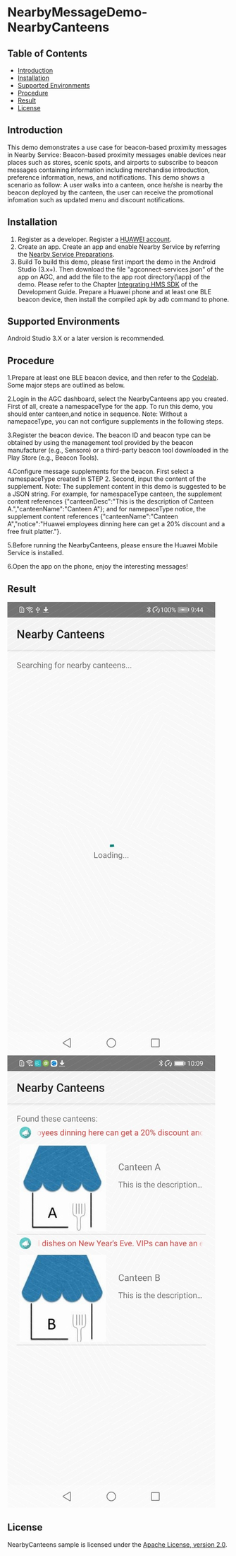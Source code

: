 # NearbyMessageDemo-NearbyCanteens
## Table of Contents
 * [Introduction](#introduction)
 * [Installation](#installation)
 * [Supported Environments](#supported-environments)
 * [Procedure](#procedure)
 * [Result](#result)
 * [License](#license)

## Introduction
This demo demonstrates a use case for beacon-based proximity messages in Nearby Service:
Beacon-based proximity messages enable devices near places such as stores, scenic spots, and airports to subscribe to beacon messages containing information including merchandise introduction, preference information, news, and notifications. This demo shows a scenario as follow: A user walks into a canteen, once he/she is nearby the beacon deployed by the canteen, the user can receive the promotional infomation such as updated menu and discount notifications.

## Installation
1. Register as a developer.
Register a [HUAWEI account](https://developer.huawei.com/consumer/en/).
2. Create an app.
Create an app and enable Nearby Service by referring the [Nearby Service Preparations](https://developer.huawei.com/consumer/en/doc/development/HMS-Guides/nearby-service-preparation).
3. Build
To build this demo, please first import the demo in the Android Studio (3.x+). Then download the file "agconnect-services.json" of the app on AGC, and add the file to the app root directory(\app) of the demo. Please refer to the Chapter [Integrating HMS SDK](https://developer.huawei.com/consumer/en/doc/development/HMS-Guides/nearby-service-integratesdk) of the Development Guide.
Prepare a Huawei phone and at least one BLE beacon device, then install the compiled apk by adb command to phone.

## Supported Environments
Android Studio 3.X or a later version is recommended.

## Procedure
1.Prepare at least one BLE beacon device, and then refer to the [Codelab](https://developer.huawei.com/consumer/en/codelab/HUAWEINearbyMessageKit/index.html). Some major steps are outlined as below.

2.Login in the AGC dashboard, select the NearbyCanteens app you created. First of all, create a namespaceType for the app. To run this demo, you should enter canteen,and notice in sequence.
Note: Without a namepaceType, you can not configure supplements in the following steps.

3.Register the beacon device. The beacon ID and beacon type can be obtained by using the management tool provided by the beacon manufacturer (e.g., Sensoro) or a third-party beacon tool downloaded in the Play Store (e.g., Beacon Tools).

4.Configure message supplements for the beacon.
First select a namespaceType created in STEP 2. Second, input the content of the supplement.
Note: The supplement content in this demo is suggested to be a JSON string.
For example, for namespaceType canteen, the supplement content references {"canteenDesc":"This is the description of Canteen A.","canteenName":"Canteen A"}; and for namepaceType notice, the supplement content references {"canteenName":"Canteen A","notice":"Huawei employees dinning here can get a 20% discount and a free fruit platter."}.

5.Before running the NearbyCanteens, please ensure the Huawei Mobile Service is installed.

6.Open the app on the phone, enjoy the interesting messages!

## Result
<img src="Result_1.jpg">
<img src="Result_2.jpg">

## License
 NearbyCanteens sample is licensed under the [Apache License, version 2.0](http://www.apache.org/licenses/LICENSE-2.0).